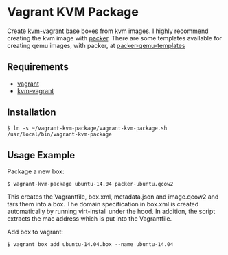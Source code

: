 # Vagrant KVM Package

Create [kvm-vagrant](https://github.com/adrahon/vagrant-kvm) base
boxes from kvm images. I highly recommend creating the kvm image with
[packer](http://packer.io). There are some templates available for
creating qemu images, with packer, at
[packer-qemu-templates](https://github.com/jakobadam/packer-qemu-templates)

## Requirements

* [vagrant](https://github.com/mitchellh/vagrant)
* [kvm-vagrant](https://github.com/adrahon/vagrant-kvm)

## Installation

```
$ ln -s ~/vagrant-kvm-package/vagrant-kvm-package.sh /usr/local/bin/vagrant-kvm-package
```

## Usage Example

Package a new box:

```
$ vagrant-kvm-package ubuntu-14.04 packer-ubuntu.qcow2
```

This creates the Vagrantfile, box.xml, metadata.json and image.qcow2
and tars them into a box. The domain specification in box.xml is
created automatically by running virt-install under the hood. In
addition, the script extracts the mac address which is put into the
Vagrantfile.

Add box to vagrant:

```
$ vagrant box add ubuntu-14.04.box --name ubuntu-14.04
```
